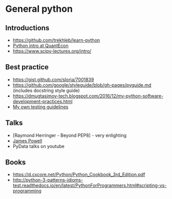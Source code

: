 General python
==============

Introductions
-------------

- <https://github.com/trekhleb/learn-python>
- [Python intro at QuantEcon](https://lectures.quantecon.org/py/index_learning_python.html)
- <https://www.scipy-lectures.org/intro/>

Best practice
-------------

- https://gist.github.com/sloria/7001839
- https://github.com/google/styleguide/blob/gh-pages/pyguide.md (includes docstring style guide)
- https://dmugtasimov-tech.blogspot.com/2016/12/my-python-software-development-practices.html
- [My own testing guidelines](https://github.com/mini-kep/guidelines/blob/master/testing.md)

Talks
-----

- [Raymond Herringer - Beyond PEP8] - very enlighting
- [James Powell](https://www.youtube.com/watch?v=7lmCu8wz8ro&t=4142s)
- PyData talks on youtube

Books
-----
- https://d.cxcore.net/Python/Python_Cookbook_3rd_Edition.pdf
- http://python-3-patterns-idioms-test.readthedocs.io/en/latest/PythonForProgrammers.html#scripting-vs-programming



